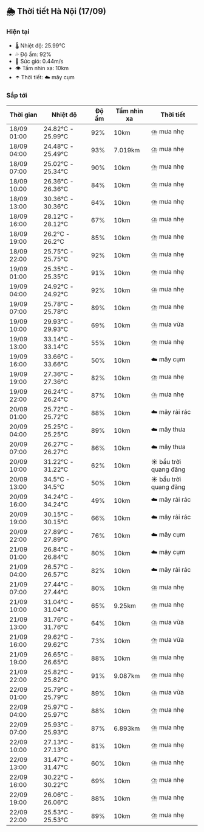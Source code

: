 ## 🌦️ Thời tiết Hà Nội (17/09)

### Hiện tại

- 🌡️ Nhiệt độ: 25.99℃
- 💦 Độ ẩm: 92%
- 💨 Sức gió: 0.44m/s
- 👁️ Tầm nhìn xa: 10km
- ☂️ Thời tiết: ☁️ mây cụm

### Sắp tới

| Thời gian | Nhiệt độ | Độ ẩm | Tầm nhìn xa | Thời tiết |
| --- | --- | --- | --- | --- |
| 18/09 01:00 | 24.82℃ - 25.99℃ | 92% | 10km | ⛈️ mưa nhẹ |
| 18/09 04:00 | 24.48℃ - 25.49℃ | 93% | 7.019km | ⛈️ mưa nhẹ |
| 18/09 07:00 | 25.02℃ - 25.34℃ | 90% | 10km | ⛈️ mưa nhẹ |
| 18/09 10:00 | 26.36℃ - 26.36℃ | 84% | 10km | ⛈️ mưa nhẹ |
| 18/09 13:00 | 30.36℃ - 30.36℃ | 64% | 10km | ⛈️ mưa nhẹ |
| 18/09 16:00 | 28.12℃ - 28.12℃ | 67% | 10km | ⛈️ mưa nhẹ |
| 18/09 19:00 | 26.2℃ - 26.2℃ | 85% | 10km | ⛈️ mưa nhẹ |
| 18/09 22:00 | 25.75℃ - 25.75℃ | 92% | 10km | ⛈️ mưa nhẹ |
| 19/09 01:00 | 25.35℃ - 25.35℃ | 91% | 10km | ⛈️ mưa nhẹ |
| 19/09 04:00 | 24.92℃ - 24.92℃ | 92% | 10km | ⛈️ mưa nhẹ |
| 19/09 07:00 | 25.78℃ - 25.78℃ | 89% | 10km | ⛈️ mưa nhẹ |
| 19/09 10:00 | 29.93℃ - 29.93℃ | 69% | 10km | ⛈️ mưa vừa |
| 19/09 13:00 | 33.14℃ - 33.14℃ | 55% | 10km | ⛈️ mưa nhẹ |
| 19/09 16:00 | 33.66℃ - 33.66℃ | 50% | 10km | ☁️ mây cụm |
| 19/09 19:00 | 27.36℃ - 27.36℃ | 82% | 10km | ⛈️ mưa nhẹ |
| 19/09 22:00 | 26.24℃ - 26.24℃ | 87% | 10km | ⛈️ mưa nhẹ |
| 20/09 01:00 | 25.72℃ - 25.72℃ | 88% | 10km | ☁️ mây rải rác |
| 20/09 04:00 | 25.25℃ - 25.25℃ | 89% | 10km | ☁️ mây thưa |
| 20/09 07:00 | 26.27℃ - 26.27℃ | 86% | 10km | ☁️ mây thưa |
| 20/09 10:00 | 31.22℃ - 31.22℃ | 62% | 10km | ☀️ bầu trời quang đãng |
| 20/09 13:00 | 34.5℃ - 34.5℃ | 50% | 10km | ☀️ bầu trời quang đãng |
| 20/09 16:00 | 34.24℃ - 34.24℃ | 49% | 10km | ☁️ mây rải rác |
| 20/09 19:00 | 30.15℃ - 30.15℃ | 66% | 10km | ☁️ mây rải rác |
| 20/09 22:00 | 27.89℃ - 27.89℃ | 76% | 10km | ☁️ mây cụm |
| 21/09 01:00 | 26.84℃ - 26.84℃ | 80% | 10km | ☁️ mây cụm |
| 21/09 04:00 | 26.57℃ - 26.57℃ | 82% | 10km | ☁️ mây rải rác |
| 21/09 07:00 | 27.44℃ - 27.44℃ | 80% | 10km | ⛈️ mưa nhẹ |
| 21/09 10:00 | 31.04℃ - 31.04℃ | 65% | 9.25km | ⛈️ mưa nhẹ |
| 21/09 13:00 | 31.76℃ - 31.76℃ | 64% | 10km | ⛈️ mưa vừa |
| 21/09 16:00 | 29.62℃ - 29.62℃ | 73% | 10km | ⛈️ mưa vừa |
| 21/09 19:00 | 26.65℃ - 26.65℃ | 88% | 10km | ⛈️ mưa nhẹ |
| 21/09 22:00 | 25.82℃ - 25.82℃ | 91% | 9.087km | ⛈️ mưa nhẹ |
| 22/09 01:00 | 25.79℃ - 25.79℃ | 89% | 10km | ⛈️ mưa vừa |
| 22/09 04:00 | 25.97℃ - 25.97℃ | 88% | 10km | ⛈️ mưa nhẹ |
| 22/09 07:00 | 25.93℃ - 25.93℃ | 87% | 6.893km | ⛈️ mưa nhẹ |
| 22/09 10:00 | 27.13℃ - 27.13℃ | 81% | 10km | ⛈️ mưa nhẹ |
| 22/09 13:00 | 31.47℃ - 31.47℃ | 60% | 10km | ⛈️ mưa nhẹ |
| 22/09 16:00 | 30.22℃ - 30.22℃ | 69% | 10km | ⛈️ mưa nhẹ |
| 22/09 19:00 | 26.06℃ - 26.06℃ | 88% | 10km | ⛈️ mưa nhẹ |
| 22/09 22:00 | 25.53℃ - 25.53℃ | 89% | 10km | ⛈️ mưa nhẹ |
